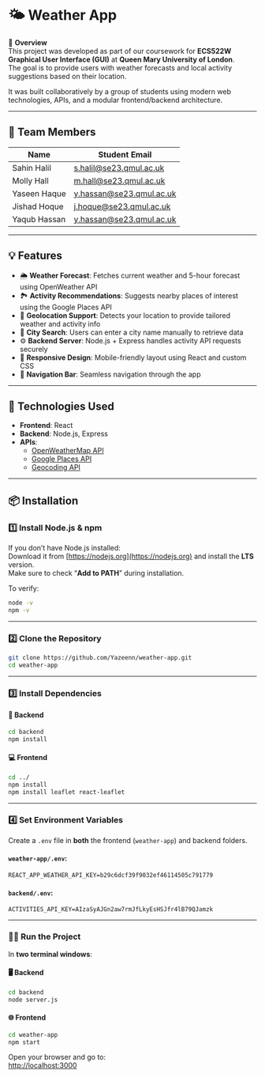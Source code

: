 # 🌤 Weather App

📖 **Overview**  
This project was developed as part of our coursework for **ECS522W Graphical User Interface (GUI)** at **Queen Mary University of London**.  
The goal is to provide users with weather forecasts and local activity suggestions based on their location.  

It was built collaboratively by a group of students using modern web technologies, APIs, and a modular frontend/backend architecture.

---

## 👥 Team Members

| Name           | Student Email              |
|----------------|----------------------------|
| Sahin Halil    | s.halil@se23.qmul.ac.uk    |
| Molly Hall     | m.hall@se23.qmul.ac.uk     |
| Yaseen Haque   | y.hassan@se23.qmul.ac.uk   |
| Jishad Hoque   | j.hoque@se23.qmul.ac.uk    |
| Yaqub Hassan   | y.hassan@se23.qmul.ac.uk   |

---

## 💡 Features

- 🌦 **Weather Forecast**: Fetches current weather and 5-hour forecast using OpenWeather API  
- 🏞 **Activity Recommendations**: Suggests nearby places of interest using the Google Places API  
- 📍 **Geolocation Support**: Detects your location to provide tailored weather and activity info  
- 🔎 **City Search**: Users can enter a city name manually to retrieve data  
- ⚙️ **Backend Server**: Node.js + Express handles activity API requests securely  
- 📱 **Responsive Design**: Mobile-friendly layout using React and custom CSS  
- 🧭 **Navigation Bar**: Seamless navigation through the app  

---

## 🧪 Technologies Used

- **Frontend**: React  
- **Backend**: Node.js, Express  
- **APIs**:  
  - [OpenWeatherMap API](https://openweathermap.org/api)  
  - [Google Places API](https://developers.google.com/maps/documentation/places/web-service/overview)  
  - [Geocoding API](https://developers.google.com/maps/documentation/geocoding/start)  

---

## 📦 Installation

### 1️⃣ Install Node.js & npm  
If you don’t have Node.js installed:  
Download it from [https://nodejs.org](https://nodejs.org) and install the **LTS** version.  
Make sure to check “**Add to PATH**” during installation.

To verify:
```bash
node -v
npm -v
```

---

### 2️⃣ Clone the Repository
```bash
git clone https://github.com/Yazeenn/weather-app.git
cd weather-app
```

---

### 3️⃣ Install Dependencies

#### 🔧 Backend
```bash
cd backend
npm install
```

#### 💻 Frontend
```bash
cd ../
npm install
npm install leaflet react-leaflet
```

---

### 4️⃣ Set Environment Variables

Create a `.env` file in **both** the frontend (`weather-app`) and backend folders.

#### `weather-app/.env`:
```env
REACT_APP_WEATHER_API_KEY=b29c6dcf39f9032ef46114505c791779
```

#### `backend/.env`:
```env
ACTIVITIES_API_KEY=AIzaSyAJGn2aw7rmJfLkyEsHSJfr4lB79QJamzk
```

---

### 🏃‍♂️ Run the Project

In **two terminal windows**:

#### 🖥 Backend
```bash
cd backend
node server.js
```

#### 🌐 Frontend
```bash
cd weather-app
npm start
```

Open your browser and go to:  
[http://localhost:3000](http://localhost:3000) 
